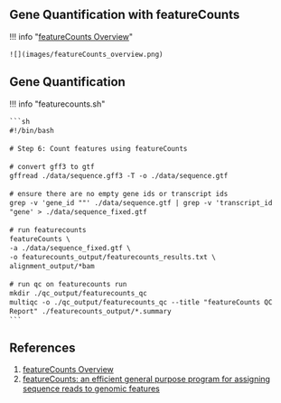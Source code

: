 ## Gene Quantification with featureCounts

!!! info "[featureCounts Overview](https://hbctraining.github.io/Intro-to-rnaseq-hpc-O2/lessons/05_counting_reads.html)"

    ![](images/featureCounts_overview.png)

## Gene Quantification

!!! info "featurecounts.sh"

    ```sh
    #!/bin/bash
    
    # Step 6: Count features using featureCounts
    
    # convert gff3 to gtf
    gffread ./data/sequence.gff3 -T -o ./data/sequence.gtf
    
    # ensure there are no empty gene ids or transcript ids
    grep -v 'gene_id ""' ./data/sequence.gtf | grep -v 'transcript_id "gene' > ./data/sequence_fixed.gtf 
    
    # run featurecounts
    featureCounts \
    -a ./data/sequence_fixed.gtf \
    -o featurecounts_output/featurecounts_results.txt \
    alignment_output/*bam
    
    # run qc on featurecounts run
    mkdir ./qc_output/featurecounts_qc 
    multiqc -o ./qc_output/featurecounts_qc --title "featureCounts QC Report" ./featurecounts_output/*.summary
    ```


## References

1. [featureCounts Overview](https://hbctraining.github.io/Intro-to-rnaseq-hpc-O2/lessons/05_counting_reads.html)
2. [featureCounts: an efficient general purpose program for assigning sequence reads to genomic features](https://academic.oup.com/bioinformatics/article/30/7/923/232889)

